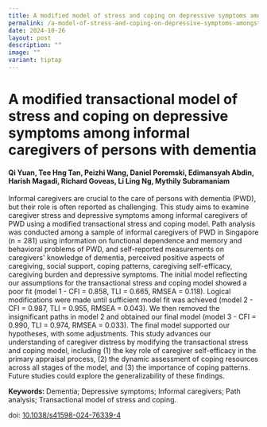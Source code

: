 ```yaml
---
title: A modified model of stress and coping on depressive symptoms amongst caregivers
permalink: /a-model-of-stress-and-coping-on-depressive-symptoms-amongst-caregivers/
date: 2024-10-26
layout: post
description: ""
image: ""
variant: tiptap
---
```

<h1><strong>A modified transactional model of stress and coping on depressive symptoms among informal caregivers of persons with dementia</strong></h1>
<h4>Qi Yuan, Tee Hng Tan, Peizhi Wang, Daniel Poremski, Edimansyah Abdin, Harish Magadi, Richard Goveas, Li Ling Ng, Mythily Subramaniam</h4>
<p></p>
<p>Informal caregivers are crucial to the care of persons with dementia (PWD),
but their role is often reported as challenging. This study aims to examine
caregiver stress and depressive symptoms among informal caregivers of PWD
using a modified transactional stress and coping model. Path analysis was
conducted among a sample of informal caregivers of PWD in Singapore (n
= 281) using information on functional dependence and memory and behavioral
problems of PWD, and self-reported measurements on caregivers' knowledge
of dementia, perceived positive aspects of caregiving, social support,
coping patterns, caregiving self-efficacy, caregiving burden and depressive
symptoms. The initial model reflecting our assumptions for the transactional
stress and coping model showed a poor fit (model 1 - CFI = 0.858, TLI =
0.665, RMSEA = 0.118). Logical modifications were made until sufficient
model fit was achieved (model 2 - CFI = 0.987, TLI = 0.955, RMSEA = 0.043).
We then removed the insignificant paths in model 2 and obtained our final
model (model 3 - CFI = 0.990, TLI = 0.974, RMSEA = 0.033). The final model
supported our hypotheses, with some adjustments. This study advances our
understanding of caregiver distress by modifying the transactional stress
and coping model, including (1) the key role of caregiver self-efficacy
in the primary appraisal process, (2) the dynamic assessment of coping
resources across all stages of the model, and (3) the importance of coping
patterns. Future studies could explore the generalizability of these findings.</p>
<p><strong>Keywords: </strong>Dementia; Depressive symptoms; Informal caregivers;
Path analysis; Transactional model of stress and coping.</p>
<p></p>
<p>doi: <a href="https://www.nature.com/articles/s41598-024-76339-4" rel="noopener nofollow" target="_blank">10.1038/s41598-024-76339-4 </a>
<br>
</p>